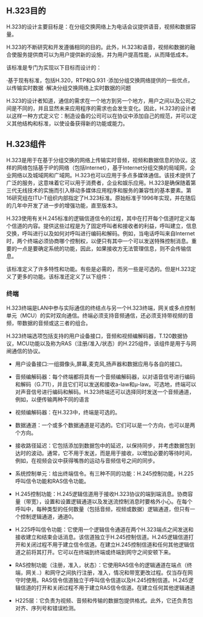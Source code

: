 ## H.323目的
H.323的设计主要目标是：在分组交换网络上为电话会议提供语音，视频和数据容量。

H.323的不断研究和开发遵循相同的目的。此外，H.323和语音，视频和数据的融合使服务提供商可以为用户提供新的设施，并为用户提高性能，从而降低成本。

该标准是专门为实现以下目标而设计的：

·基于现有标准，包括H.320，RTP和Q.931
·添加分组交换网络提供的一些优点，以传输实时数据
·解决分组交换网络上实时数据的问题

H.323的设计者知道，通信的需求在一个地方到另一个地方，用户之间以及公司之间是不同的，并且显然未来应用程序的需求也会发生变化。因此，H.323的设计者以这样一种方式定义它：制造设备的公司可以在协议中添加自己的规范，并可以定义其他结构和标准，以使设备获得新的功能或能力。

## H.323组件
H.323是用于在基于分组交换的网络上传输实时音频，视频和数据信息的协议。这样的网络包括基于IP的网络（包括Internet），基于Internet分组交换的局域网，企业网络以及城域网和广域网。H.323也可以应用于多点多媒体通信。该技术提供了广泛的服务，这意味着它可以用于消费者，企业和娱乐应用。H.323是确保随着第三代无线技术的实施而引入移动多媒体应用程序和服务的兼容性的基本要素。第16研究组在ITU-T组织内部指定了H.323标准。原始标准于1996年实现，并在随后的几年中开发了进一步的增强功能，直至版本3。

H.323使用有关H.245标准的逻辑信道信令的过程，其中在打开每个信道时定义每个信道的内容。提供这些过程是为了固定呼叫者和接收者的利益，呼叫建立，信息交换，呼叫进行以及如何对呼叫进行编码和解码。例如，当电话呼叫来自Internet时，两个终端必须协商哪个控制权，以便只有其中一个可以发送特殊控制消息。重要的一点是要确定系统的功能，因此，如果接收方无法管理信息，则不会传输信息。

该标准定义了许多特性和功能。有些是必需的，而另一些是可选的。但是H.323定义了更多的功能。该标准还定义了以下组件：

### 终端

H.323终端是LAN中参与实际通信的终结点与另一个H.323终端，网关或多点控制单元（MCU）的实时双向通信。终端必须支持音频通信，还必须支持带视频的音频，带数据的音频或这三者的组合。

H.323终端选项包括支持的用户设备接口，音频和视频编解码器，T.120数据协议，MCU功能以及称为RAS（注册/准入/状态）的H.225组件，该组件是用于与网闸通信的协议。

- 用户设备接口:一组摄像头,屏幕,麦克风,扬声器和数据应用与各自的接口。

- 音频编解码器：每个终端都将具有一个音频编解码器，以对语音信号进行编码和解码（G.711），并且它们可以发送和接收a-law和μ-law。可选地，终端可以对声音信号进行编码和解码。H.323终端还可以选择同时发送一个音频通道，例如，以便传输两种不同的语言

- 视频编解码器：在H.323中，终端是可选的。

- 数据通道：一个或多个数据通道是可选的。它们可以是一个方向，也可以是两个方向。

- 接收路径延迟：它包括添加到数据包中的延迟，以保持同步，并考虑数据包到达时的波动。通常，它不用于发送，而是用于接收，以增加必要的等待时间，例如，在视频会议中获得嘴唇的运动与音频信号之间的同步。

- 系统控制单元：给出终端信令。有三种不同的功能：H.245控制功能，H.225呼叫信令功能和RAS信令功能。

- H.245控制功能：H.245逻辑信道用于接收H.323协议的端到端消息。协商容量（带宽），设置和设置逻辑通道以及发送流控制消息时要格外小心。在每个呼叫中​​，每种类型的任何数量（包括音频，视频或数据）逻辑通道，但只有一个控制逻辑通道，通道0。

- H.225呼叫信令功能：它使用一个逻辑信令通道在两个H.323端点之间发送和接收建立和结束会话消息。该信道独立于H.245控制信道。H.245逻辑信道打开和关闭过程不用于建立信令信道。在建立H.245控制信道和任何其他逻辑信道之前将其打开。它可以在终端到终端或终端到网守之间安顿下来。

- RAS控制功能（注册，准入，状态）：它使用RAS信令的逻辑通道在端点（终端，网关..）和网守之间执行注册，准入，情况和带宽更改过程。仅当存在网守时使用。RAS信令信道独立于呼叫信令信道以及H.245控制信道。H.245逻辑信道的打开和关闭过程不用于建立RAS信令信道。在建立任何其他逻辑通道

- H225层：它负责为视频、音频和传输的数据包提供格式。此外，它还负责包对齐、序列号和错误检测。
